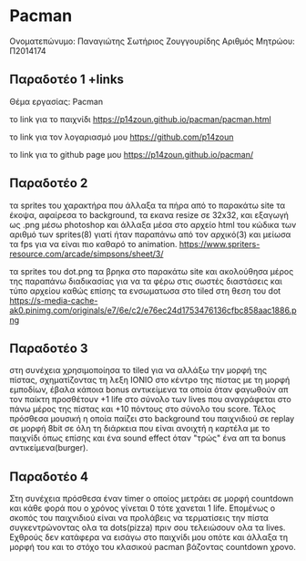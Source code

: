 # Pacman

Ονοματεπώνυμο: Παναγιώτης Σωτήριος Ζουγγουρίδης 
Αριθμός Μητρώου: Π2014174

## Παραδοτέο 1 +links

Θέμα εργασίας: Pacman

το link για το παιχνίδι https://p14zoun.github.io/pacman/pacman.html

το link για τον λογαριασμό μου https://github.com/p14zoun

το link για το github page μου https://p14zoun.github.io/pacman/

## Παραδοτέο 2

τα sprites του χαρακτήρα που άλλαξα τα πήρα από το παρακάτω site τα έκοψα, αφαίρεσα το background, τα εκανα resize σε 32x32, και εξαγωγή ως .png μέσω photoshop και άλλαξα μέσα στο αρχείο html του κώδικα των αριθμό των sprites(8) γιατί ήταν παραπάνω από τον αρχικό(3) και μείωσα τα fps για να είναι πιο καθαρό το animation. https://www.spriters-resource.com/arcade/simpsons/sheet/3/

τα sprites του dot.png τα βρηκα στο παρακάτω site και ακολούθησα μέρος της παραπάνω διαδικασίας για να τα φέρω στις σωστές διαστάσεις και τύπο αρχείου καθώς επίσης τα ενσωματωσα στο tiled στη θεση του dot https://s-media-cache-ak0.pinimg.com/originals/e7/6e/c2/e76ec24d1753476136cfbc858aac1886.png

## Παραδοτέο 3
στη συνέχεια χρησιμοποίησα το tiled για να αλλάξω την μορφή της πίστας, σχηματίζοντας τη λεξη IONIO στο κέντρο της πίστας με τη μορφή εμποδίων, έβαλα κάποια bonus αντικείμενα τα οποία όταν φαγωθούν απ τον παίκτη προσθέτουν +1 life στο σύνολο των lives που αναγράφεται στο πάνω μέρος της πίστας και +10 πόντους στο σύνολο του score. Τέλος πρόσθεσα μουσική η οποία παίζει στο background του παιχνιδιού σε replay σε μορφή 8bit σε όλη τη διάρκεια που είναι ανοιχτή η καρτέλα με το παιχνίδι όπως επίσης και ένα sound effect όταν "τρώς" ένα απ τα bonus αντικείμενα(burger).

## Παραδοτέο 4
Στη συνέχεια πρόσθεσα έναν timer ο οποίος μετράει σε μορφή countdown και κάθε φορά που ο χρόνος γίνεται 0 τότε χανεται 1 life. Επομένως ο σκοπός του παιχνιδιού είναι να προλάβεις να τερματίσεις την πίστα συγκεντρώνοντας ολα τα dots(pizza) πριν σου τελειώσουν ολα τα lives. 
Εχθρούς δεν κατάφερα να εισάγω στο παιχνίδι μου οπότε και άλλαξα τη μορφή του και το στόχο του κλασικού pacman βάζοντας countdown χρονο.


